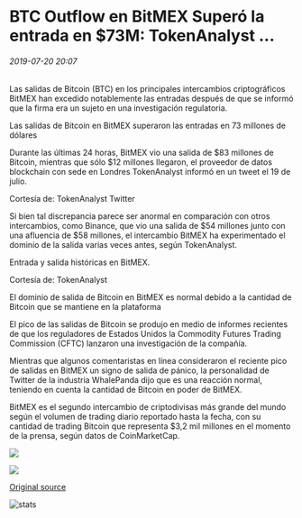 # BTC Outflow en BitMEX Superó la entrada en $73M: TokenAnalyst ...

###### 2019-07-20 20:07

Las salidas de Bitcoin (BTC) en los principales intercambios criptográficos BitMEX han excedido notablemente las entradas después de que se informó que la firma era un sujeto en una investigación regulatoria.

Las salidas de Bitcoin en BitMEX superaron las entradas en 73 millones de dólares

Durante las últimas 24 horas, BitMEX vio una salida de $83 millones de Bitcoin, mientras que sólo $12 millones llegaron, el proveedor de datos blockchain con sede en Londres TokenAnalyst informó en un tweet el 19 de julio.

Cortesía de: TokenAnalyst Twitter

Si bien tal discrepancia parece ser anormal en comparación con otros intercambios, como Binance, que vio una salida de $54 millones junto con una afluencia de $58 millones, el intercambio BitMEX ha experimentado el dominio de la salida varias veces antes, según TokenAnalyst.

Entrada y salida históricas en BitMEX.

Cortesía de: TokenAnalyst

El dominio de salida de Bitcoin en BitMEX es normal debido a la cantidad de Bitcoin que se mantiene en la plataforma

El pico de las salidas de Bitcoin se produjo en medio de informes recientes de que los reguladores de Estados Unidos la Commodity Futures Trading Commission (CFTC) lanzaron una investigación de la compañía.

Mientras que algunos comentaristas en línea consideraron el reciente pico de salidas en BitMEX un signo de salida de pánico, la personalidad de Twitter de la industria WhalePanda dijo que es una reacción normal, teniendo en cuenta la cantidad de Bitcoin en poder de BitMEX.

BitMEX es el segundo intercambio de criptodivisas más grande del mundo según el volumen de trading diario reportado hasta la fecha, con su cantidad de trading Bitcoin que representa $3,2 mil millones en el momento de la prensa, según datos de CoinMarketCap.

![](https://s3.cointelegraph.com/storage/uploads/view/73bc49c31b13647dd9b52fd36cbec0ae.png)

![](https://s3.cointelegraph.com/storage/uploads/view/b641106b78c7a085d9ee47bdd74ac23c.png)

[Original source](https://cointelegraph.com/news/btc-outflow-on-bitmex-exceeded-inflow-by-73m-tokenanalyst)

![stats](https://c.statcounter.com/11760860/0/a89fa40b/1/ "stats")